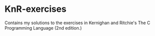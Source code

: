 # KnR-exercises

Contains my solutions to the exercises in Kernighan and Ritchie's The C Programming Language (2nd edition.)